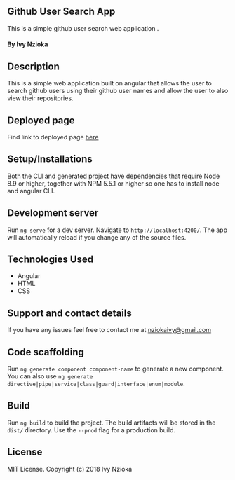 ## Github User Search App

This is a simple github user search web application .

#### By **Ivy Nzioka**

## Description

This is a simple web application built on angular that allows the user to search github users using their github user names and allow the user to also view their repositories.

## Deployed page
Find link to deployed page [here](https://nziokaivy.github.io/ivyhub/search)

## Setup/Installations

Both the CLI and generated project have dependencies that require Node 8.9 or higher, together with NPM 5.5.1 or higher so one has to install node and angular CLI.

## Development server

Run `ng serve` for a dev server. Navigate to `http://localhost:4200/`. The app will automatically reload if you change any of the source files.


## Technologies Used
* Angular
* HTML
* CSS

## Support and contact details
If you have any issues feel free to contact me at nziokaivy@gmail.com



## Code scaffolding

Run `ng generate component component-name` to generate a new component. You can also use `ng generate directive|pipe|service|class|guard|interface|enum|module`.

## Build

Run `ng build` to build the project. The build artifacts will be stored in the `dist/` directory. Use the `--prod` flag for a production build.


## License
MIT License. Copyright (c) 2018 Ivy Nzioka  

 